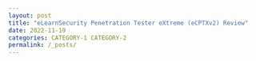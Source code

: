 ```yaml
---
layout: post
title: "eLearnSecurity Penetration Tester eXtreme (eCPTXv2) Review"
date: 2022-11-19
categories: CATEGORY-1 CATEGORY-2
permalink: /_posts/
---
```

